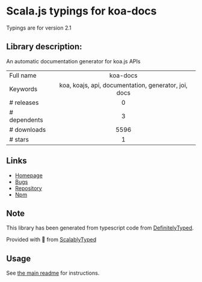 
# Scala.js typings for koa-docs

Typings are for version 2.1

## Library description:
An automatic documentation generator for koa.js APIs

|                    |                 |
| ------------------ | :-------------: |
| Full name          | koa-docs |
| Keywords           | koa, koajs, api, documentation, generator, joi, docs |
| # releases         | 0 |
| # dependents       | 3 |
| # downloads        | 5596 |
| # stars            | 1 |

## Links
- [Homepage](https://github.com/a-s-o/koa-docs#readme)
- [Bugs](https://github.com/a-s-o/koa-docs/issues)
- [Repository](https://github.com/a-s-o/koa-docs)
- [Npm](https://www.npmjs.com/package/koa-docs)
    


## Note
This library has been generated from typescript code from [DefinitelyTyped](https://definitelytyped.org).

Provided with :purple_heart: from [ScalablyTyped](https://github.com/oyvindberg/ScalablyTyped)

## Usage
See [the main readme](../../readme.md) for instructions.


